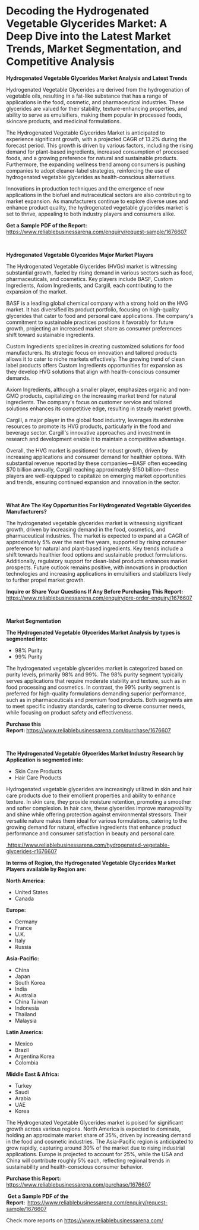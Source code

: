 <p><h1>Decoding the Hydrogenated Vegetable Glycerides Market: A Deep Dive into the Latest Market Trends, Market Segmentation, and Competitive Analysis</h1></p><p><strong>Hydrogenated Vegetable Glycerides Market Analysis and Latest Trends</strong></p>
<p><p>Hydrogenated Vegetable Glycerides are derived from the hydrogenation of vegetable oils, resulting in a fat-like substance that has a range of applications in the food, cosmetic, and pharmaceutical industries. These glycerides are valued for their stability, texture-enhancing properties, and ability to serve as emulsifiers, making them popular in processed foods, skincare products, and medicinal formulations.</p><p>The Hydrogenated Vegetable Glycerides Market is anticipated to experience significant growth, with a projected CAGR of 13.2% during the forecast period. This growth is driven by various factors, including the rising demand for plant-based ingredients, increased consumption of processed foods, and a growing preference for natural and sustainable products. Furthermore, the expanding wellness trend among consumers is pushing companies to adopt cleaner-label strategies, reinforcing the use of hydrogenated vegetable glycerides as health-conscious alternatives.</p><p>Innovations in production techniques and the emergence of new applications in the biofuel and nutraceutical sectors are also contributing to market expansion. As manufacturers continue to explore diverse uses and enhance product quality, the hydrogenated vegetable glycerides market is set to thrive, appealing to both industry players and consumers alike.</p></p>
<p><strong>Get a Sample PDF of the Report:&nbsp;</strong> <a href="https://www.reliablebusinessarena.com/enquiry/request-sample/1676607?utm_campaign=3461&utm_medium=2&utm_source=Github&utm_content=ia&utm_term=24032025&utm_id=hydrogenated-vegetable-glycerides">https://www.reliablebusinessarena.com/enquiry/request-sample/1676607</a></p>
<p>&nbsp;</p>
<p><strong>Hydrogenated Vegetable Glycerides Major Market Players</strong></p>
<p><p>The Hydrogenated Vegetable Glycerides (HVGs) market is witnessing substantial growth, fueled by rising demand in various sectors such as food, pharmaceuticals, and cosmetics. Key players include BASF, Custom Ingredients, Axiom Ingredients, and Cargill, each contributing to the expansion of the market.</p><p>BASF is a leading global chemical company with a strong hold on the HVG market. It has diversified its product portfolio, focusing on high-quality glycerides that cater to food and personal care applications. The company's commitment to sustainable practices positions it favorably for future growth, projecting an increased market share as consumer preferences shift toward sustainable ingredients.</p><p>Custom Ingredients specializes in creating customized solutions for food manufacturers. Its strategic focus on innovation and tailored products allows it to cater to niche markets effectively. The growing trend of clean label products offers Custom Ingredients opportunities for expansion as they develop HVG solutions that align with health-conscious consumer demands.</p><p>Axiom Ingredients, although a smaller player, emphasizes organic and non-GMO products, capitalizing on the increasing market trend for natural ingredients. The company's focus on customer service and tailored solutions enhances its competitive edge, resulting in steady market growth.</p><p>Cargill, a major player in the global food industry, leverages its extensive resources to promote its HVG products, particularly in the food and beverage sector. Cargill's innovative approaches and investment in research and development enable it to maintain a competitive advantage.</p><p>Overall, the HVG market is positioned for robust growth, driven by increasing applications and consumer demand for healthier options. With substantial revenue reported by these companies—BASF often exceeding $70 billion annually, Cargill reaching approximately $150 billion—these players are well-equipped to capitalize on emerging market opportunities and trends, ensuring continued expansion and innovation in the sector.</p></p>
<p>&nbsp;</p>
<p><strong>What Are The Key Opportunities For Hydrogenated Vegetable Glycerides Manufacturers?</strong></p>
<p><p>The hydrogenated vegetable glycerides market is witnessing significant growth, driven by increasing demand in the food, cosmetics, and pharmaceutical industries. The market is expected to expand at a CAGR of approximately 5% over the next five years, supported by rising consumer preference for natural and plant-based ingredients. Key trends include a shift towards healthier food options and sustainable product formulations. Additionally, regulatory support for clean-label products enhances market prospects. Future outlook remains positive, with innovations in production technologies and increasing applications in emulsifiers and stabilizers likely to further propel market growth.</p></p>
<p><strong>Inquire or Share Your Questions If Any Before Purchasing This Report:</strong> <a href="https://www.reliablebusinessarena.com/enquiry/pre-order-enquiry/1676607?utm_campaign=3461&utm_medium=2&utm_source=Github&utm_content=ia&utm_term=24032025&utm_id=hydrogenated-vegetable-glycerides">https://www.reliablebusinessarena.com/enquiry/pre-order-enquiry/1676607</a></p>
<p>&nbsp;</p>
<p><strong>Market Segmentation</strong></p>
<p><strong>The Hydrogenated Vegetable Glycerides Market Analysis by types is segmented into:</strong></p>
<p><ul><li>98% Purity</li><li>99% Purity</li></ul></p>
<p><p>The hydrogenated vegetable glycerides market is categorized based on purity levels, primarily 98% and 99%. The 98% purity segment typically serves applications that require moderate stability and texture, such as in food processing and cosmetics. In contrast, the 99% purity segment is preferred for high-quality formulations demanding superior performance, such as in pharmaceuticals and premium food products. Both segments aim to meet specific industry standards, catering to diverse consumer needs, while focusing on product safety and effectiveness.</p></p>
<p><strong>Purchase this Report:&nbsp;</strong><a href="https://www.reliablebusinessarena.com/purchase/1676607?utm_campaign=3461&utm_medium=2&utm_source=Github&utm_content=ia&utm_term=24032025&utm_id=hydrogenated-vegetable-glycerides">https://www.reliablebusinessarena.com/purchase/1676607</a></p>
<p>&nbsp;</p>
<p><strong>The Hydrogenated Vegetable Glycerides Market Industry Research by Application is segmented into:</strong></p>
<p><ul><li>Skin Care Products</li><li>Hair Care Products</li></ul></p>
<p><p>Hydrogenated vegetable glycerides are increasingly utilized in skin and hair care products due to their emollient properties and ability to enhance texture. In skin care, they provide moisture retention, promoting a smoother and softer complexion. In hair care, these glycerides improve manageability and shine while offering protection against environmental stressors. Their versatile nature makes them ideal for various formulations, catering to the growing demand for natural, effective ingredients that enhance product performance and consumer satisfaction in beauty and personal care.</p></p>
<p><a href="https://www.reliablebusinessarena.com/hydrogenated-vegetable-glycerides-r1676607?utm_campaign=3461&utm_medium=2&utm_source=Github&utm_content=ia&utm_term=24032025&utm_id=hydrogenated-vegetable-glycerides">&nbsp;https://www.reliablebusinessarena.com/hydrogenated-vegetable-glycerides-r1676607</a></p>
<p><strong>In terms of Region, the Hydrogenated Vegetable Glycerides Market Players available by Region are:</strong></p>
<p>
    <p> <strong> North America: </strong>
        <ul>
            <li>United States</li>
            <li>Canada</li>
        </ul>
        </p> 
    <p> <strong> Europe: </strong>
        <ul>
            <li>Germany</li>
            <li>France</li>
            <li>U.K.</li>
            <li>Italy</li>
            <li>Russia</li>
        </ul>
        </p> 
    <p> <strong> Asia-Pacific: </strong>
        <ul>
            <li>China</li>
            <li>Japan</li>
            <li>South Korea</li>
            <li>India</li>
            <li>Australia</li>
            <li>China Taiwan</li>
            <li>Indonesia</li>
            <li>Thailand</li>
            <li>Malaysia</li>
        </ul>
        </p> 
    <p> <strong> Latin America: </strong>
        <ul>
            <li>Mexico</li>
            <li>Brazil</li>
            <li>Argentina Korea</li>
            <li>Colombia</li>
        </ul>
        </p> 
    <p> <strong> Middle East & Africa: </strong>
        <ul>
            <li>Turkey</li>
            <li>Saudi</li>
            <li>Arabia</li>
            <li>UAE</li>
            <li>Korea</li>
        </ul>
    </p>
    </p>
<p><p>The Hydrogenated Vegetable Glycerides market is poised for significant growth across various regions. North America is expected to dominate, holding an approximate market share of 35%, driven by increasing demand in the food and cosmetic industries. The Asia-Pacific region is anticipated to grow rapidly, capturing around 30% of the market due to rising industrial applications. Europe is projected to account for 25%, while the USA and China will contribute roughly 5% each, reflecting regional trends in sustainability and health-conscious consumer behavior.</p></p>
<p><strong>Purchase this Report: </strong><a href="https://www.reliablebusinessarena.com/purchase/1676607?utm_campaign=3461&utm_medium=2&utm_source=Github&utm_content=ia&utm_term=24032025&utm_id=hydrogenated-vegetable-glycerides">https://www.reliablebusinessarena.com/purchase/1676607</a></p>
<p>&nbsp;<strong>Get a Sample PDF of the Report:&nbsp;&nbsp;</strong><a href="https://www.reliablebusinessarena.com/enquiry/request-sample/1676607?utm_campaign=3461&utm_medium=2&utm_source=Github&utm_content=ia&utm_term=24032025&utm_id=hydrogenated-vegetable-glycerides">https://www.reliablebusinessarena.com/enquiry/request-sample/1676607</a></p>
<p><strong></strong></p>
<p>Check more reports on <a href="https://www.reliablebusinessarena.com/?utm_campaign=3461&utm_medium=2&utm_source=Github&utm_content=ia&utm_term=24032025&utm_id=hydrogenated-vegetable-glycerides">https://www.reliablebusinessarena.com/</a></p>